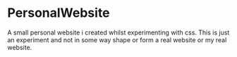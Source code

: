 # PersonalWebsite
 A small personal website i created whilst experimenting with css. This is just an experiment and not in some way shape or form a real website or my real website.
 
 
